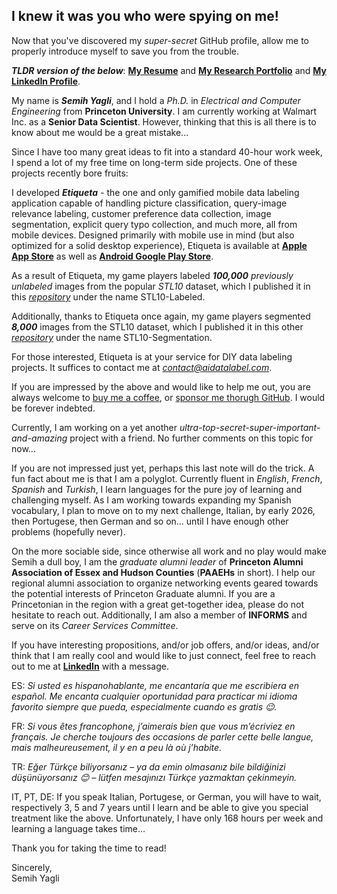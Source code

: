 ## I knew it was you who were spying on me!

Now that you've discovered my *super-secret* GitHub profile, allow me to properly introduce myself to save you from the trouble. <br/>

**_TLDR version of the below_**: [**My Resume**](./CV-Semih%20Yagli_2505.pdf) and [**My Research Portfolio**](https://scholar.google.com/citations?user=4GHnRnIAAAAJ&hl=en) and [**My LinkedIn Profile**](https://www.linkedin.com/in/semihyagli/).

My name is **_Semih Yagli_**, and I hold a _Ph.D._ in _Electrical and Computer Engineering_ from **Princeton University**.
I am currently working at Walmart Inc. as a **Senior Data Scientist**. However, thinking that this is all there is to know about me would be a great mistake... <br/> 

Since I have too many great ideas to fit into a standard 40-hour work week, I spend a lot of my free time on long-term side projects. One of these projects recently bore fruits: <br/>

I developed **_Etiqueta_** - the one and only gamified mobile data labeling application capable of handling picture classification, query-image relevance labeling, customer preference data collection, image segmentation, explicit query typo collection, and much more, all from mobile devices. Designed primarily with mobile use in mind (but also optimized for a solid desktop experience), Etiqueta is available at [**Apple App Store**](https://apps.apple.com/us/app/etiqueta/id6504646776) as well as [**Android Google Play Store**](https://play.google.com/store/apps/details?id=com.aidatalabel.etiqueta). <br/>

As a result of Etiqueta, my game players labeled **_100,000_** _previously unlabeled_ images from the popular _STL10_ dataset, which I published it in this [_repository_](https://github.com/semihyagli/STL10-Labeled) under the name STL10-Labeled. <br/>

Additionally, thanks to Etiqueta once again, my game players segmented **_8,000_** images from the STL10 dataset, which I published it in this other [_repository_](https://github.com/semihyagli/STL10_Segmentation) under the name STL10-Segmentation. <br/>

For those interested, Etiqueta is at your service for DIY data labeling projects. It suffices to contact me at [_contact@aidatalabel.com_](mailto:contact@aidatalabel.com). <br/>

If you are impressed by the above and would like to help me out, you are always welcome to [buy me a coffee](https://buymeacoffee.com/semihyagli), or [sponsor me thorugh GitHub](https://github.com/sponsors/semihyagli). I would be forever indebted. <br/>

Currently, I am working on a yet another _ultra-top-secret-super-important-and-amazing_ project with a friend. No further comments on this topic for now... <br/>

If you are not impressed just yet, perhaps this last note will do the trick. A fun fact about me is that I am a polyglot. Currently fluent in _English_, _French_, _Spanish_ and _Turkish_, I learn languages for the pure joy of learning and challenging myself. As I am working towards expanding my Spanish vocabulary, I plan to move on to my next challenge, Italian, by early 2026, then Portugese, then German and so on... until I have enough other problems (hopefully never).

On the more sociable side, since otherwise all work and no play would make Semih a dull boy, I am the _graduate alumni leader_ of **Princeton Alumni Association of Essex and Hudson Counties** (**PAAEHs** in short). I help our regional alumni association to organize networking events geared towards the potential interests of Princeton Graduate alumni. If you are a Princetonian in the region with a great get-together idea, please do not hesitate to reach out. Additionally, I am also a member of **INFORMS** and serve on its _Career Services Committee_. 

If you have interesting propositions, and/or job offers, and/or ideas, and/or think that I am really cool and would like to just connect, feel free to reach out to me at [**LinkedIn**](https://www.linkedin.com/in/semihyagli/) with a message. <br/>

ES: _Si usted es hispanohablante, me encantaría que me escribiera en español. Me encanta cualquier oportunidad para practicar mi idioma favorito siempre que pueda, especialmente cuando es gratis 😉._ <br/>

FR: _Si vous êtes francophone, j’aimerais bien que vous m’écriviez en français. Je cherche toujours des occasions de parler cette belle langue, mais malheureusement, il y en a peu là où j’habite._ <br/>

TR: _Eğer Türkçe biliyorsanız – ya da emin olmasanız bile bildiğinizi düşünüyorsanız 😊 – lütfen mesajınızı Türkçe yazmaktan çekinmeyin._ <br/>

IT, PT, DE: If you speak Italian, Portugese, or German, you will have to wait, respectively 3, 5 and 7 years until I learn and be able to give you special treatment like the above. Unfortunately, I have only 168 hours per week and learning a language takes time...

Thank you for taking the time to read!

Sincerely, <br/>
Semih Yagli

<!--
**semihyagli/semihyagli** is a ✨ _special_ ✨ repository because its `README.md` (this file) appears on your GitHub profile.

Here are some ideas to get you started:****

- 🔭 I’m currently working on ...
- 🌱 I’m currently learning ...
- 👯 I’m looking to collaborate on ...
- 🤔 I’m looking for help with ...
- 💬 Ask me about ...
- 📫 How to reach me: ...
- 😄 Pronouns: ...
- ⚡ Fun fact: ...

Note: If I am able to find time in the future, I have also plans to create a fun mini mobile game, whose idea came to me during the development of Etiqueta where my sourse of inspiration finds its roots at a qix style classic arcade game from my childhood amusement-arcade location (passage 67) nearby my house.  (this little note is mostly a reminder for my future self)

-->
